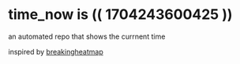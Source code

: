 # time_now is (( 1704243600425 ))

an automated repo that shows the currnent time

inspired by [breakingheatmap](https://github.com/breakingheatmap/breakingheatmap)